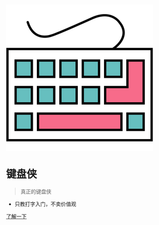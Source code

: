 <!--
 * @Description: 封面
 * @Date: 2020-03-08 21:40:43
 * @LastEditors: Lorin
 * @LastEditTime: 2020-03-08 22:34:02
 -->

![logo](_media/logo.svg)

# 键盘侠

> 真正的键盘侠

-   只教打字入门，不卖价值观

[了解一下](/quick-start)
